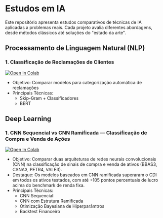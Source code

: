 # Estudos em IA
Este repositório apresenta estudos comparativos de técnicas de IA aplicadas a problemas reais. Cada projeto avalia diferentes abordagens, desde métodos clássicos até soluções do "estado da arte".

## Processamento de Linguagem Natural (NLP)

### 1. Classificação de Reclamações de Clientes

[![Open In Colab](https://colab.research.google.com/assets/colab-badge.svg)](https://drive.google.com/file/d/1wiUoj3Nir-kljgv3M_91PrWGqTcCrTkr/view?usp=drive_link)

* Objetivo: Comparar modelos para categorização automática de reclamações
* Principais Técnicas: <br>
  * Skip-Gram + Classificadores
  * BERT
    
## Deep Learning

### 1. CNN Sequencial vs CNN Ramificada — Classificação de Compra e Venda de Ações

[![Open In Colab](https://colab.research.google.com/assets/colab-badge.svg)](https://drive.google.com/file/d/1wiUoj3Nir-kljgv3M_91PrWGqTcCrTkr/view?usp=drive_link)

* Objetivo: Comparar duas arquiteturas de redes neurais convolucionais (CNN) na classificação de sinais de compra e venda de ativos (BBAS3, CSNA3, PETR4, VALE3).
* Destaque: Os modelos baseados em CNN ramificada superaram o CDI em todos os ativos testados, com até +105 pontos percentuais de lucro acima do benchmark de renda fixa.
* Principais Técnicas: <br>
  * CNN Sequencial
  * CNN com Estrutura Ramificada
  * Otimização Bayesiana de Hiperparâmtros
  * Backtest Financeiro
